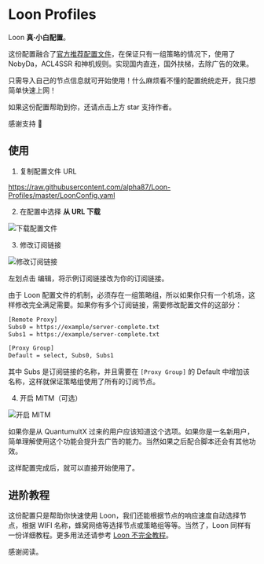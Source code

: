 # Loon Profiles

Loon **真·小白配置**。

这份配置融合了[官方推荐配置文件](https://www.notion.so/aea3efeb1b1e4b38b258c626df09c548)，在保证只有一组策略的情况下，使用了 NobyDa，ACL4SSR 和神机规则。实现国内直连，国外扶梯，去除广告的效果。

只需导入自己的节点信息就可开始使用！什么麻烦看不懂的配置统统走开，我只想简单快速上网！

如果这份配置帮助到你，还请点击上方 star 支持作者。

感谢支持 🙏

## 使用

1. 复制配置文件 URL

https://raw.githubusercontent.com/alpha87/Loon-Profiles/master/LoonConfig.yaml

2. 在配置中选择 **从 URL 下载**

![下载配置文件](https://i.loli.net/2020/02/18/uG51OST6wokjDyp.jpg)

3. 修改订阅链接

![修改订阅链接](https://i.loli.net/2020/02/18/B9qSmd3caOWfueK.jpg)

左划点击 编辑，将示例订阅链接改为你的订阅链接。

由于 Loon 配置文件的机制，必须存在一组策略组，所以如果你只有一个机场，这样修改完全满足需要。如果你有多个订阅链接，需要修改配置文件的这部分：

```bash
[Remote Proxy]
Subs0 = https://example/server-complete.txt
Subs1 = https://example/server-complete.txt

[Proxy Group]
Default = select, Subs0, Subs1
```

其中 Subs 是订阅链接的名称，并且需要在 `[Proxy Group]` 的 Default 中增加该名称，这样就保证策略组使用了所有的订阅节点。

4. 开启 MITM（可选）

![开启 MITM](https://i.loli.net/2020/02/18/PbJEeA1D5lIOw8y.jpg)

如果你是从 QuantumultX 过来的用户应该知道这个选项。如果你是一名新用户，简单理解使用这个功能会提升去广告的能力。当然如果之后配合脚本还会有其他功效。

这样配置完成后，就可以直接开始使用了。

## 进阶教程

这份配置只是帮助你快速使用 Loon，我们还能根据节点的响应速度自动选择节点，根据 WIFI 名称，蜂窝网络等选择节点或策略组等等。当然了，Loon 同样有一份详细教程。更多用法还请参考 [Loon 不完全教程](https://www.notion.so/Loon-f0a98c39f5224c09b281c79837380431)。

感谢阅读。